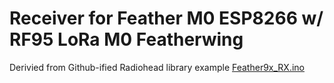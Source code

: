 # Receiver for Feather M0 ESP8266 w/ RF95 LoRa M0 Featherwing

Derivied from Github-ified Radiohead library example [Feather9x_RX.ino](https://github.com/adafruit/RadioHead/blob/master/examples/feather/Feather9x_RX/Feather9x_RX.ino)
